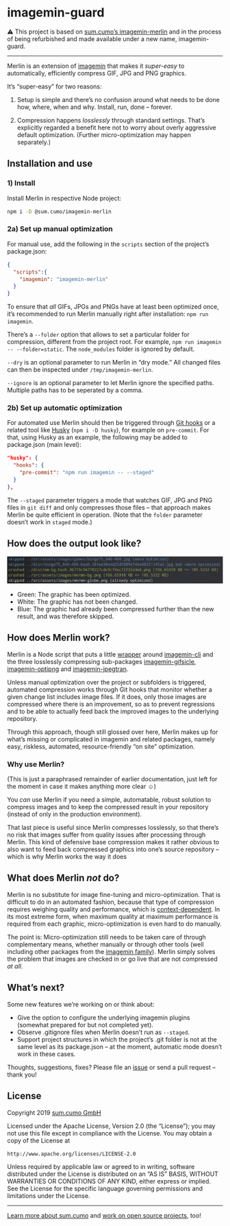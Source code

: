 # imagemin-guard

⚠️️ This project is based on [sum.cumo’s imagemin-merlin](https://github.com/sumcumo/imagemin-merlin) and in the process of being refurbished and made available under a new name, imagemin-guard.

----

Merlin is an extension of [imagemin](https://www.npmjs.com/package/imagemin) that makes it _super-easy_ to automatically, efficiently compress GIF, JPG and PNG graphics.

It’s “super-easy” for two reasons:

1. Setup is simple and there’s no confusion around what needs to be done how, where, when and why. Install, run, done – forever.

2. Compression happens _losslessly_ through standard settings. That’s explicitly regarded a benefit here not to worry about overly aggressive default optimization. (Further micro-optimization may happen separately.)

## Installation and use

### 1) Install

Install Merlin in respective Node project:

```bash
npm i -D @sum.cumo/imagemin-merlin
```

### 2a) Set up manual optimization

For manual use, add the following in the `scripts` section of the project’s package.json:

```json
{
  "scripts":{
    "imagemin": "imagemin-merlin"
  }
}
```

To ensure that _all_ GIFs, JPGs and PNGs have at least been optimized once, it’s recommended to run Merlin manually right after installation: `npm run imagemin`.

There’s a `--folder` option that allows to set a particular folder for compression, different from the project root. For example, `npm run imagemin -- --folder=static`. The `node_modules` folder is ignored by default.

`--dry` is an optional parameter to run Merlin in “dry mode.” All changed files can then be inspected under `/tmp/imagemin-merlin`.

`--ignore` is an optional parameter to let Merlin ignore the specified paths. Multiple paths has to be seperated by a comma.

### 2b) Set up automatic optimization

For automated use Merlin should then be triggered through [Git hooks](https://git-scm.com/book/en/v2/Customizing-Git-Git-Hooks) or a related tool like [Husky](https://github.com/typicode/husky) (`npm i -D husky`), for example on `pre-commit`. For that, using Husky as an example, the following may be added to package.json (main level):

```json
"husky": {
  "hooks": {
    "pre-commit": "npm run imagemin -- --staged"
  }
},
```

The `--staged` parameter triggers a mode that watches GIF, JPG and PNG files in `git diff` and only compresses those files – that approach makes Merlin be quite efficient in operation. (Note that the `folder` parameter doesn’t work in `staged` mode.)

## How does the output look like?

![output](docs/media/output.png)

* Green: The graphic has been optimized.
* White: The graphic has not been changed.
* Blue: The graphic had already been compressed further than the new result, and was therefore skipped.

## How does Merlin work?

Merlin is a Node script that puts a little [wrapper](bin/imagemin-merlin.js) around [imagemin-cli](https://www.npmjs.com/package/imagemin-cli) and the three losslessly compressing sub-packages [imagemin-gifsicle](https://www.npmjs.com/package/imagemin-gifsicle), [imagemin-optipng](https://www.npmjs.com/package/imagemin-optipng) and [imagemin-jpegtran](https://www.npmjs.com/package/imagemin-jpegtran).

Unless manual optimization over the project or subfolders is triggered, automated compression works through Git hooks that monitor whether a given change list includes image files. If it does, only those images are compressed where there is an improvement, so as to prevent regressions and to be able to actually feed back the improved images to the underlying repository.

Through this approach, though still glossed over here, Merlin makes up for what’s missing or complicated in imagemin and related packages, namely easy, riskless, automated, resource-friendly “on site” optimization.

### Why use Merlin?

(This is just a paraphrased remainder of earlier documentation, just left for the moment in case it makes anything more clear ☺️)

You _can_ use Merlin if you need a simple, automatable, robust solution to compress images and to keep the compressed result in your repository (instead of only in the production environment).

That last piece is useful since Merlin compresses losslessly, so that there’s no risk that images suffer from quality issues after processing through Merlin. This kind of defensive base compression makes it rather obvious to also want to feed back compressed graphics into one’s source repository – which is why Merlin works the way it does

## What does Merlin _not_ do?

Merlin is no substitute for image fine-tuning and micro-optimization. That is difficult to do in an automated fashion, because that type of compression requires weighing quality and performance, which is [context-dependent](https://meiert.com/en/blog/understanding-image-compression/). In its most extreme form, when maximum quality at maximum performance is required from each graphic, micro-optimization is even hard to do manually.

The point is: Micro-optimization still needs to be taken care of through complementary means, whether manually or through other tools (well including other packages from the [imagemin family](https://github.com/imagemin)). Merlin simply solves the problem that images are checked in or go live that are not compressed _at all_.

## What’s next?

Some new features we’re working on or think about:

* Give the option to configure the underlying imagemin plugins (somewhat prepared for but not completed yet).
* Observe .gitignore files when Merlin doesn’t run as `--staged`.
* Support project structures in which the project’s .git folder is not at the same level as its package.json – at the moment, automatic mode doesn’t work in these cases.

Thoughts, suggestions, fixes? Please file an [issue](https://github.com/sumcumo/imagemin-merlin/issues/new) or send a pull request – thank you!

## License

Copyright 2019 [sum.cumo GmbH](https://www.sumcumo.com/)

Licensed under the Apache License, Version 2.0 (the “License”); you may not use this file except in compliance with the License. You may obtain a copy of the License at

    http://www.apache.org/licenses/LICENSE-2.0

Unless required by applicable law or agreed to in writing, software distributed under the License is distributed on an “AS IS” BASIS, WITHOUT WARRANTIES OR CONDITIONS OF ANY KIND, either express or implied. See the License for the specific language governing permissions and limitations under the License.

----

[Learn more about sum.cumo](https://www.sumcumo.com/en) and [work on open source projects](https://www.sumcumo.com/jobs), too!
